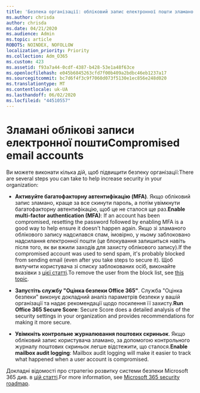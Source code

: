 ```yaml
---
title: 'Безпека організації: обліковий запис електронної пошти зламано (423)'
ms.author: chrisda
author: chrisda
ms.date: 04/21/2020
ms.audience: Admin
ms.topic: article
ROBOTS: NOINDEX, NOFOLLOW
localization_priority: Priority
ms.collection: Adm_O365
ms.custom: 423
ms.assetid: f93a7a44-0cdf-4387-b428-53e1a48f63ce
ms.openlocfilehash: e045b6845263cfd7f00b409a2bdbc46eb1237a17
ms.sourcegitcommit: bc7d6f4f3c9f7060d073f5130e1ec856e248d020
ms.translationtype: MT
ms.contentlocale: uk-UA
ms.lasthandoff: 06/02/2020
ms.locfileid: "44510557"
---
```

# <a name="compromised-email-accounts"></a><span data-ttu-id="eb715-102">Зламані облікові записи електронної пошти</span><span class="sxs-lookup"><span data-stu-id="eb715-102">Compromised email accounts</span></span>

<span data-ttu-id="eb715-103">Ви можете виконати кілька дій, щоб підвищити безпеку організації:</span><span class="sxs-lookup"><span data-stu-id="eb715-103">There are several steps you can take to help increase security in your organization:</span></span>

- <span data-ttu-id="eb715-104">**Активуйте багатофакторну автентифікацію (MFA)**. Якщо обліковий запис зламано, краще за все скинути пароль, а потім увімкнути багатофакторну автентифікацію, щоб це не сталося ще раз.</span><span class="sxs-lookup"><span data-stu-id="eb715-104">**Enable multi-factor authentication (MFA)**: If an account has been compromised, resetting the password followed by enabling MFA is a good way to help ensure it doesn't happen again.</span></span> <span data-ttu-id="eb715-105">Якщо зі зламаного облікового запису надсилався спам, імовірно, у ньому заблоковано надсилання електронної пошти (це блокування залишиться навіть після того, як ви вжили заходів для захисту облікового запису).</span><span class="sxs-lookup"><span data-stu-id="eb715-105">If the compromised account was used to send spam, it's probably blocked from sending email (even after you take steps to secure it).</span></span> <span data-ttu-id="eb715-106">Щоб вилучити користувача зі списку заблокованих осіб, виконайте вказівки з [цієї статті](https://technet.microsoft.com/library/ms.exch.eac.actioncenter.aspx).</span><span class="sxs-lookup"><span data-stu-id="eb715-106">To remove the user from the block list, see [this topic](https://technet.microsoft.com/library/ms.exch.eac.actioncenter.aspx).</span></span>

- <span data-ttu-id="eb715-107">**Запустіть службу "Оцінка безпеки Office 365"**. Служба "Оцінка безпеки" виконує докладний аналіз параметрів безпеки у вашій організації та надає рекомендації щодо посилення її захисту.</span><span class="sxs-lookup"><span data-stu-id="eb715-107">**Run Office 365 Secure Score**: Secure Score does a detailed analysis of the security settings in your organization and provides recommendations for making it more secure.</span></span>

- <span data-ttu-id="eb715-108">**Увімкніть контрольне журналювання поштових скриньок**. Якщо обліковий запис користувача зламано, за допомогою контрольного журналу поштових скриньок легше відстежити, що сталося.</span><span class="sxs-lookup"><span data-stu-id="eb715-108">**Enable mailbox audit logging**: Mailbox audit logging will make it easier to track what happened when a user account is compromised.</span></span>

<span data-ttu-id="eb715-109">Докладні відомості про стратегію розвитку системи безпеки Microsoft 365 див. в [цій статті](https://docs.microsoft.com/microsoft-365/security/office-365-security/security-roadmap).</span><span class="sxs-lookup"><span data-stu-id="eb715-109">For more information, see [Microsoft 365 security roadmap](https://docs.microsoft.com/microsoft-365/security/office-365-security/security-roadmap).</span></span>
